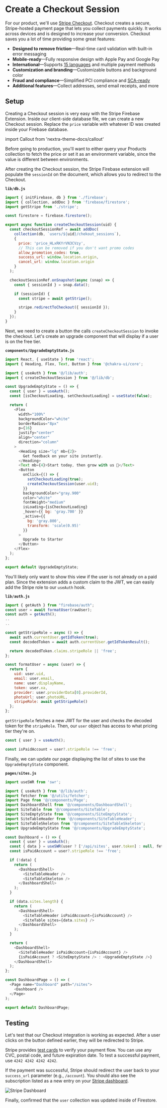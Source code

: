 # Create a Checkout Session

For our product, we'll use [Stripe Checkout](https://stripe.com/docs/payments/checkout).
Checkout creates a secure, Stripe-hosted payment page that lets you collect payments quickly. It works across devices and is designed to increase your conversion.
Checkout saves you a lot of time providing some great features:

- **Designed to remove friction**—Real-time card validation with built-in error messaging
- **Mobile-ready**—Fully responsive design with Apple Pay and Google Pay
- **International**—Supports [15 languages](https://support.stripe.com/questions/supported-languages-for-stripe-checkout) and multiple payment methods
- **Customization and branding**—Customizable buttons and background color
- **Fraud and compliance**—Simplified PCI compliance and [SCA-ready](https://stripe.com/docs/strong-customer-authentication)
- **Additional features**—Collect addresses, send email receipts, and more

## Setup

Creating a Checkout session is very easy with the Stripe Firebase Extension. Inside our client-side database file, we can create a new Checkout session.
Replace the `price` variable with whatever ID was created inside your Firebase database.

import Callout from 'nextra-theme-docs/callout'

<Callout>
Before going to production, you'll want to either query your Products collection to fetch the price or set it as an environment variable, since the value is different between environments.
</Callout>

After creating the Checkout session, the Stripe Firebase extension will populate the `sessionId` on the document, which allows you to redirect to the Checkout.

**`lib/db.js`**

```js
import { initFirebase, db } from './firebase';
import { collection, addDoc } from 'firebase/firestore';
import getStripe from './stripe';

const firestore = firebase.firestore();

export async function createCheckoutSession(uid) {
  const checkoutSessionRef = await addDoc(
    collection(db, `users/${uid}/chekout_sessions`),
    {
      price: 'price_HLxRKYrVN3CVzy',
      // This can be removed if you don't want promo codes
      allow_promotion_codes: true,
      success_url: window.location.origin,
      cancel_url: window.location.origin
    }
  );

  checkoutSessionRef.onSnapshot(async (snap) => {
    const { sessionId } = snap.data();

    if (sessionId) {
      const stripe = await getStripe();

      stripe.redirectToCheckout({ sessionId });
    }
  });
}
```

Next, we need to create a button the calls `createCheckoutSession` to invoke the checkout. Let's create an upgrade component that will display if a user is on the free tier.

**`components/UpgradeEmptyState.js`**

```js
import React, { useState } from 'react';
import { Heading, Flex, Text, Button } from '@chakra-ui/core';

import { useAuth } from '@/lib/auth';
import { createCheckoutSession } from '@/lib/db';

const UpgradeEmptyState = () => {
  const { user } = useAuth();
  const [isCheckoutLoading, setCheckoutLoading] = useState(false);

  return (
    <Flex
      width="100%"
      backgroundColor="white"
      borderRadius="8px"
      p={16}
      justify="center"
      align="center"
      direction="column"
    >
      <Heading size="lg" mb={2}>
        Get feedback on your site instantly.
      </Heading>
      <Text mb={4}>Start today, then grow with us 🌱</Text>
      <Button
        onClick={() => {
          setCheckoutLoading(true);
          createCheckoutSession(user.uid);
        }}
        backgroundColor="gray.900"
        color="white"
        fontWeight="medium"
        isLoading={isCheckoutLoading}
        _hover={{ bg: 'gray.700' }}
        _active={{
          bg: 'gray.800',
          transform: 'scale(0.95)'
        }}
      >
        Upgrade to Starter
      </Button>
    </Flex>
  );
};

export default UpgradeEmptyState;
```

You'll likely only want to show this view if the user is not already on a paid plan. Since the extension adds a custom claim to the JWT, we can easily add the Stripe role to our `useAuth` hook.

**`lib/auth.js`**

```js
import { getAuth } from "firebase/auth";
const user = await formatUser(rawUser);
const auth = getAuth();
..
..

const getStripeRole = async () => {
  await auth.currentUser.getIdToken(true);
  const decodedToken = await auth.currentUser.getIdTokenResult();

  return decodedToken.claims.stripeRole || 'free';
};

const formatUser = async (user) => {
  return {
    uid: user.uid,
    email: user.email,
    name: user.displayName,
    token: user.xa,
    provider: user.providerData[0].providerId,
    photoUrl: user.photoURL,
    stripeRole: await getStripeRole()
  };
};
```

`getStripeRole` fetches a new JWT for the user and checks the decoded token for the `stripeRole`. Then, our `user` object has access to what pricing tier they're on.

```js
const { user } = useAuth();

const isPaidAccount = user?.stripeRole !== 'free';
```

Finally, we can update our page displaying the list of sites to use the `UpgradeEmptyState` component.

**`pages/sites.js`**

```js
import useSWR from 'swr';

import { useAuth } from '@/lib/auth';
import fetcher from '@/utils/fetcher';
import Page from '@/components/Page';
import DashboardShell from '@/components/DashboardShell';
import SiteTable from '@/components/SiteTable';
import SiteEmptyState from '@/components/SiteEmptyState';
import SiteTableHeader from '@/components/SiteTableHeader';
import SiteTableSkeleton from '@/components/SiteTableSkeleton';
import UpgradeEmptyState from '@/components/UpgradeEmptyState';

const Dashboard = () => {
  const { user } = useAuth();
  const { data } = useSWR(user ? ['/api/sites', user.token] : null, fetcher);
  const isPaidAccount = user?.stripeRole !== 'free';

  if (!data) {
    return (
      <DashboardShell>
        <SiteTableHeader />
        <SiteTableSkeleton />
      </DashboardShell>
    );
  }

  if (data.sites.length) {
    return (
      <DashboardShell>
        <SiteTableHeader isPaidAccount={isPaidAccount} />
        <SiteTable sites={data.sites} />
      </DashboardShell>
    );
  }

  return (
    <DashboardShell>
      <SiteTableHeader isPaidAccount={isPaidAccount} />
      {isPaidAccount ? <SiteEmptyState /> : <UpgradeEmptyState />}
    </DashboardShell>
  );
};

const DashboardPage = () => (
  <Page name="Dashboard" path="/sites">
    <Dashboard />
  </Page>
);

export default DashboardPage;
```

## Testing

Let's test that our Checkout integration is working as expected. After a user clicks on the button defined earlier, they will be redirected to Stripe.

Stripe provides [test cards](https://stripe.com/docs/testing) to verify your payment flow. You can use any CVC, postal code, and future expiration date. To test a successful payment, use `4242 4242 4242 4242`.

If the payment was successful, Stripe should redirect the user back to your `success_url` parameter (e.g., `/account`). You should also see the subscription listed as a new entry on your [Stripe dashboard](https://dashboard.stripe.com/subscriptions).

![Stripe Dashboard](/stripe.png)

Finally, confirmed that the `user` collection was updated inside of Firestore.
